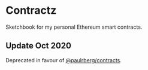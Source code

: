 # Contractz

Sketchbook for my personal Ethereum smart contracts.

## Update Oct 2020

Deprecated in favour of [@paulrberg/contracts](https://github.com/ngud-0119/contracts).
